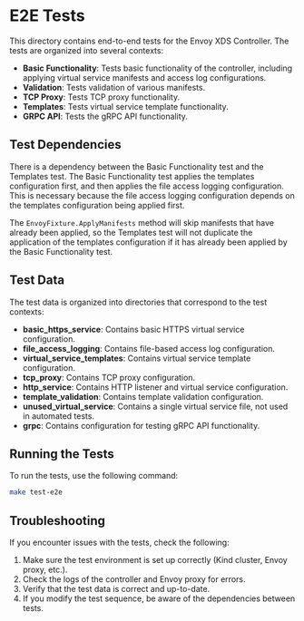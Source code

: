 # E2E Tests

This directory contains end-to-end tests for the Envoy XDS Controller. The tests are organized into several contexts:

- **Basic Functionality**: Tests basic functionality of the controller, including applying virtual service manifests and access log configurations.
- **Validation**: Tests validation of various manifests.
- **TCP Proxy**: Tests TCP proxy functionality.
- **Templates**: Tests virtual service template functionality.
- **GRPC API**: Tests the gRPC API functionality.

## Test Dependencies

There is a dependency between the Basic Functionality test and the Templates test. The Basic Functionality test applies the templates configuration first, and then applies the file access logging configuration. This is necessary because the file access logging configuration depends on the templates configuration being applied first.

The `EnvoyFixture.ApplyManifests` method will skip manifests that have already been applied, so the Templates test will not duplicate the application of the templates configuration if it has already been applied by the Basic Functionality test.

## Test Data

The test data is organized into directories that correspond to the test contexts:

- **basic_https_service**: Contains basic HTTPS virtual service configuration.
- **file_access_logging**: Contains file-based access log configuration.
- **virtual_service_templates**: Contains virtual service template configuration.
- **tcp_proxy**: Contains TCP proxy configuration.
- **http_service**: Contains HTTP listener and virtual service configuration.
- **template_validation**: Contains template validation configuration.
- **unused_virtual_service**: Contains a single virtual service file, not used in automated tests.
- **grpc**: Contains configuration for testing gRPC API functionality.

## Running the Tests

To run the tests, use the following command:

```bash
make test-e2e
```

## Troubleshooting

If you encounter issues with the tests, check the following:

1. Make sure the test environment is set up correctly (Kind cluster, Envoy proxy, etc.).
2. Check the logs of the controller and Envoy proxy for errors.
3. Verify that the test data is correct and up-to-date.
4. If you modify the test sequence, be aware of the dependencies between tests.